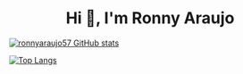 <h1 align="center"> Hi 👋, I'm Ronny Araujo </h1>

[![ronnyaraujo57 GitHub stats](https://github-readme-stats.vercel.app/api?username=ronnyaraujo57&show_icons=true)](https://github.com/anuraghazra/github-readme-stats)

[![Top Langs](https://github-readme-stats.vercel.app/api/top-langs/?username=ronnyaraujo57&layout=compact)](https://github.com/anuraghazra/github-readme-stats)
<!--
**ronnyaraujo57/ronnyaraujo57** is a ✨ _special_ ✨ repository because its `README.md` (this file) appears on your GitHub profile.

Here are some ideas to get you started:

- 🔭 I’m currently working on ...
- 🌱 I’m currently learning ...
- 👯 I’m looking to collaborate on ...
- 🤔 I’m looking for help with ...
- 💬 Ask me about ...
- 📫 How to reach me: ...
- 😄 Pronouns: ...
- ⚡ Fun fact: ...
-->
